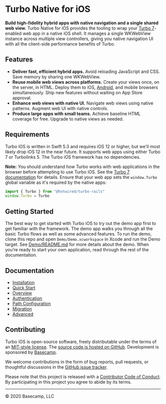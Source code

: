 # Turbo Native for iOS
**Build high-fidelity hybrid apps with native navigation and a single shared web view.** Turbo Native for iOS provides the tooling to wrap your [Turbo 7](https://github.com/hotwired/turbo)-enabled web app in a native iOS shell. It manages a single WKWebView instance across multiple view controllers, giving you native navigation UI with all the client-side performance benefits of Turbo.

## Features

- **Deliver fast, efficient hybrid apps.** Avoid reloading JavaScript and CSS. Save memory by sharing one WKWebView.
- **Reuse mobile web views across platforms.** Create your views once, on the server, in HTML. Deploy them to iOS, [Android](https://github.com/hotwired/turbo-android), and mobile browsers simultaneously. Ship new features without waiting on App Store approval.
- **Enhance web views with native UI.** Navigate web views using native patterns. Augment web UI with native controls.
- **Produce large apps with small teams.** Achieve baseline HTML coverage for free. Upgrade to native views as needed.

## Requirements

Turbo iOS is written in Swift 5.3 and requires iOS 12 or higher, but we'll most likely drop iOS 12 in the near future. It supports web apps using either Turbo 7 or Turbolinks 5. The Turbo iOS framework has no dependencies.

**Note:** You should understand how Turbo works with web applications in the browser before attempting to use Turbo iOS. See the [Turbo 7 documentation](https://github.com/hotwired/turbo) for details. Ensure that your web app sets the `window.Turbo` global variable as it's required by the native apps:

```javascript
import { Turbo } from "@hotwired/turbo-rails"
window.Turbo = Turbo
```

## Getting Started

The best way to get started with Turbo iOS to try out the demo app first to get familiar with the framework. The demo app walks you through all the basic Turbo flows as well as some advanced features. To run the demo, clone this repo and open `Demo/Demo.xcworkspace` in Xcode and run the Demo target. See [Demo/README.md](Demo/README.md) for more details about the demo. When you’re ready to start your own application, read through the rest of the documentation.

## Documentation

- [Installation](Docs/Installation.md)
- [Quick Start](Docs/QuickStartGuide.md)
- [Overview](Docs/Overview.md)
- [Authentication](Docs/Authentication.md)
- [Path Configuration](Docs/PathConfiguration.md)
- [Migration](Docs/Migration.md)
- [Advanced](Docs/Advanced.md)

## Contributing

Turbo iOS is open-source software, freely distributable under the terms of an [MIT-style license](LICENSE). The [source code is hosted on GitHub](https://github.com/hotwired/turbo-ios).
Development is sponsored by [Basecamp](https://basecamp.com/).

We welcome contributions in the form of bug reports, pull requests, or thoughtful discussions in the [GitHub issue tracker](https://github.com/hotwired/turbo-ios/issues).

Please note that this project is released with a [Contributor Code of Conduct](CONDUCT.md). By participating in this project you agree to abide by its terms.

---

© 2020 Basecamp, LLC


